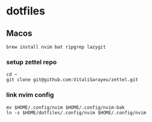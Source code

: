 # dotfiles

## Macos

```
brew install nvim bat ripgrep lazygit
```



### setup zettel repo

```
cd ~
git clone git@github.com:VitaliSarayeu/zettel.git
```

### link nvim config

```
mv $HOME/.config/nvim $HOME/.config/nvim-bak
ln -s $HOME/dotfiles/.config/nvim $HOME/.config/nvim
```
